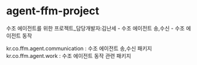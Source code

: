 # agent-ffm-project
수조 에이전트를 위한 프로젝트_담당개발자:김난세
    - 수조 에이전트 송,수신
    - 수조 에이전트 동작
    
kr.co.ffm.agent.communication : 수조 에이전트 송,수신 패키지
kr.co.ffm.agent.work          : 수조 에이전트 동작 관련 패키지
